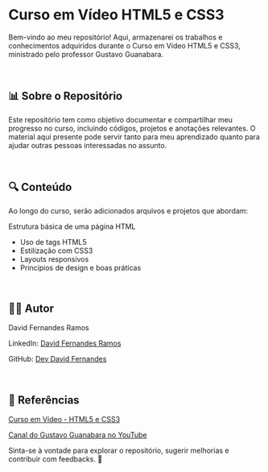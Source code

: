 <h1>Curso em Vídeo HTML5 e CSS3</h1>

Bem-vindo ao meu repositório! Aqui, armazenarei os trabalhos e conhecimentos adquiridos durante o Curso em Vídeo HTML5 e CSS3, ministrado pelo professor Gustavo Guanabara.

<br>

<h2>📊 Sobre o Repositório</h2>

Este repositório tem como objetivo documentar e compartilhar meu progresso no curso, incluindo códigos, projetos e anotações relevantes. O material aqui presente pode servir tanto para meu aprendizado quanto para ajudar outras pessoas interessadas no assunto.

<br>

<h2>🔍 Conteúdo</h2>

Ao longo do curso, serão adicionados arquivos e projetos que abordam:

Estrutura básica de uma página HTML
<ul>
<li>Uso de tags HTML5</li>

<li>Estilização com CSS3</li>

<li>Layouts responsivos</li>

<li>Princípios de design e boas práticas</li>
</ul>
<br>
<h2>👨‍💻 Autor</h2>

David Fernandes Ramos

LinkedIn: [David Fernandes Ramos](https://www.linkedin.com/in/david-fernandes-ramos/)

GitHub: [Dev David Fernandes](https://github.com/DevDavidFernandes)

<br>

<h2>📖 Referências</h2>

[Curso em Vídeo - HTML5 e CSS3](https://www.youtube.com/playlist?list=PLHz_AreHm4dkZ9-atkcmcBaMZdmLHft8n)

[Canal do Gustavo Guanabara no YouTube](https://www.youtube.com/c/CursoemV%C3%ADdeo)

Sinta-se à vontade para explorar o repositório, sugerir melhorias e contribuir com feedbacks. 🚀
